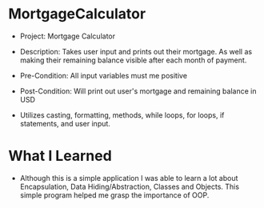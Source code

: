 # MortgageCalculator

 - Project:     Mortgage Calculator
 - Description: Takes user input and prints out
               their mortgage. As well as
               making their remaining
               balance visible after each month
               of payment.
 
 - Pre-Condition: All input variables must me positive
 - Post-Condition: Will print out user's mortgage and remaining balance in USD
 
 - Utilizes casting, formatting, methods, while loops, for loops, if statements, and user input.
 
 # What I Learned
 
 - Although this is a simple application I was able to learn a lot about Encapsulation, Data Hiding/Abstraction, Classes and Objects. 
 This simple program helped me grasp the importance of OOP.

